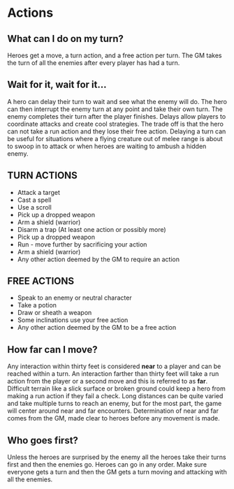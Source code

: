 # Actions

## What can I do on my turn?

Heroes get a move, a turn action, and a free action per turn. The GM takes the turn of all the enemies after every player has had a turn.

## Wait for it, wait for it...

A hero can delay their turn to wait and see what the enemy will do. The hero can then interrupt the enemy turn at any point and take their own turn. The enemy completes their turn after the player finishes. Delays allow players to coordinate attacks and create cool strategies. The trade off is that the hero can not take a run action and they lose their free action. Delaying a turn can be useful for situations where a flying creature out of melee range is about to swoop in to attack or when heroes are waiting to ambush a hidden enemy.

## TURN ACTIONS

- Attack a target
- Cast a spell
- Use a scroll
- Pick up a dropped weapon
- Arm a shield (warrior)
- Disarm a trap (At least one action or possibly more)
- Pick up a dropped weapon
- Run - move further by sacrificing your action
- Arm a shield (warrior)
- Any other action deemed by the GM to require an action

## FREE ACTIONS

- Speak to an enemy or neutral character
- Take a potion
- Draw or sheath a weapon
- Some inclinations use your free action
- Any other action deemed by the GM to be a free action

## How far can I move?

Any interaction within thirty feet is considered **near** to a player and can be reached within a turn. An interaction farther than thirty feet will take a run action from the player or a second move and this is referred to as **far**. Difficult terrain like a slick surface or broken ground could keep a hero from making a run action if they fail a check. Long distances can be quite varied and take multiple turns to reach an enemy, but for the most part, the game will center around near and far encounters. Determination of near and far comes from the GM, made clear to heroes before any movement is made.

## Who goes first?

Unless the heroes are surprised by the enemy all the heroes take their turns first and then the enemies go. Heroes can go in any order. Make sure everyone gets a turn and then the GM gets a turn moving and attacking with all the enemies.